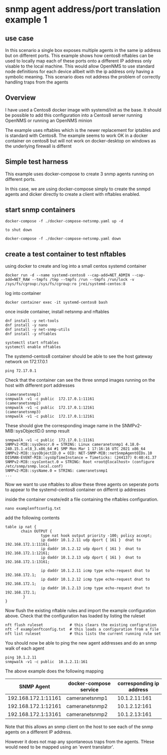 # snmp agent address/port translation example 1

## use case
In this scenario a single box exposes multiple agents in the same ip address but on different ports. 
This example shows how centos8 nftables can be used to locally map each of these ports onto a different IP address only visable to the local machine. 
This would allow OpenNMS to use standard node definitions for each device allbeit with the ip address only having a symbolic meaning.
This scenario does not address the problem of correctly handling traps from the agents


## Overview
I have used a Centos8 docker image with systemd/init as the base. 
It should be possible to add this configuration into a Centos8 server running OpenNMS or running an OpenNMS minion

The example uses nftables which is the newer replacement for iptables and is standard with Centos8.
The example seems to work OK in a docker container on centos8 but will not work on docker-desktop on windows as the underlying firewall is differnt
 

## Simple test harness 

This example uses docker-compose to create 3 snmp agents running on different ports.

In this case, we are using docker-compose simply to create the snmpd agents and dicker directly to create a client with nftables enabled.

## start snmp containers

```
docker-compose -f ./docker-compose-netsnmp.yaml up -d

to shut down

docker-compose -f ./docker-compose-netsnmp.yaml down

```
## create a test container to test nftables

using docker to create and log into a small centos systemd container
```
docker run -d --name systemd-centos8 --cap-add=NET_ADMIN --cap-add=NET_RAW --tmpfs /tmp --tmpfs /run --tmpfs /run/lock -v /sys/fs/cgroup:/sys/fs/cgroup:ro jrei/systemd-centos:8
```

log into container

```
docker container exec -it systemd-centos8 bash

```
once inside container, install netsnmp and nftables
```
dnf install -y net-tools
dnf install -y nano
dnf install -y net-snmp-utils
dnf install -y nftables

systemctl start nftables
systemctl enable nftables
```
The systemd-centos8 container should be able to see the host gateway network on 172.17.0.1
```
ping 72.17.0.1
```
Check that the container can see the three snmpd images running on the host with different port addresses
```
(cameranetsnmp1)
snmpwalk -v1 -c public  172.17.0.1:11161
(cameranetsnmp2)
snmpwalk -v1 -c public  172.17.0.1:12161
(cameranetsnmp3)
snmpwalk -v1 -c public  172.17.0.1:12161
```
These should give the corresponding image name in the SNMPv2-MIB::sysObjectID.0 snmp result

```
snmpwalk -v1 -c public  172.17.0.1:11161
SNMPv2-MIB::sysDescr.0 = STRING: Linux cameranetsnmp1 4.18.0-240.15.1.el8_3.x86_64 #1 SMP Mon Mar 1 17:16:16 UTC 2021 x86_64
SNMPv2-MIB::sysObjectID.0 = OID: NET-SNMP-MIB::netSnmpAgentOIDs.10
DISMAN-EVENT-MIB::sysUpTimeInstance = Timeticks: (244137) 0:40:41.37
SNMPv2-MIB::sysContact.0 = STRING: Root <root@localhost> (configure /etc/snmp/snmp.local.conf)
SNMPv2-MIB::sysName.0 = STRING: cameranetsnmp1
...
```
Now we want to use nftables to allow these three agents on seperate ports to appear to the systemd-centos8 container on differnt ip addresses

inside the container create/edit a file containing the nftables configuration.
```
nano examplenftconfig.txt
```
add the following contents
```
table ip nat {
       chain OUTPUT {
                type nat hook output priority -100; policy accept;
                ip daddr 10.1.2.11 udp dport { 161 }  dnat to 192.168.172.1:11161;
                ip daddr 10.1.2.12 udp dport { 161 }  dnat to 192.168.172.1:12161;
                ip daddr 10.1.2.13 udp dport { 161 }  dnat to 192.168.172.1:13161;

                ip daddr 10.1.2.11 icmp type echo-request dnat to 192.168.172.1;
                ip daddr 10.1.2.12 icmp type echo-request dnat to 192.168.172.1;
                ip daddr 10.1.2.13 icmp type echo-request dnat to 192.168.172.1;
        }
}

```
Now flush the existing nftable rules and import the example configuration above.
Check that the configuration has loaded by listing the ruleset

```
nft flush ruleset            # this clears the existing configrution
nft -f examplenftconfig.txt  # this loads a configuration from a file
nft list ruleset             # this lists the current running rule set

```
You should now be able to ping the new agent addresses and do an snmp walk of each agent

```
ping 10.1.2.11
snmpwalk -v1 -c public  10.1.2.11:161

```
The above example does the following mapping

| SNMP Agent               | docker-compose service | corresponding ip address |
| ------------------------ | ---------------------- | ------------------------ |
| 192.168.172.1:11161      | cameranetsnmp1         | 10.1.2.11:161            |
| 192.168.172.1:12161      | cameranetsnmp2         | 10.1.2.12:161            |
| 192.168.172.1:13161      | cameranetsnmp2         | 10.1.2.13:161            |

Note that this allows an snmp client on the host to see each of the snmp agents on a different IP address.

However it does not map any spontaneous traps from the agents. 
THese would need to be mapped using an 'event translator'.


